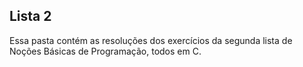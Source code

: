 ## Lista 2

Essa pasta contém as resoluções dos exercícios da segunda lista de Noções Básicas de Programação, todos em C.
